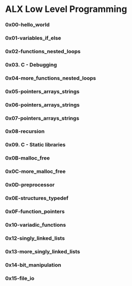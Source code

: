 # ALX Low Level Programming

### 0x00-hello_world

### 0x01-variables_if_else

### 0x02-functions_nested_loops

### 0x03. C - Debugging

###  0x04-more_functions_nested_loops

### 0x05-pointers_arrays_strings

### 0x06-pointers_arrays_strings

### 0x07-pointers_arrays_strings

### 0x08-recursion

### 0x09. C - Static libraries

### 0x0B-malloc_free

### 0x0C-more_malloc_free

### 0x0D-preprocessor

### 0x0E-structures_typedef

### 0x0F-function_pointers

### 0x10-variadic_functions

### 0x12-singly_linked_lists

### 0x13-more_singly_linked_lists

### 0x14-bit_manipulation

### 0x15-file_io
